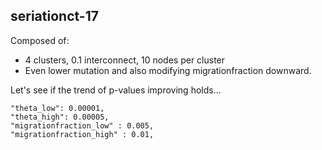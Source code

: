 ## seriationct-17 ##

Composed of:

* 4 clusters, 0.1 interconnect, 10 nodes per cluster
* Even lower mutation and also modifying migrationfraction downward.  

Let's see if the trend of p-values improving holds...

    "theta_low": 0.00001,
    "theta_high": 0.00005,
    "migrationfraction_low" : 0.005,
    "migrationfraction_high" : 0.01,

